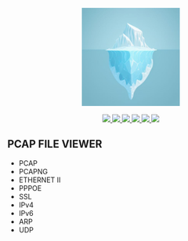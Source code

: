 <p align="center">
  <img src="assets/icon2.png" width="200px" alt="Logo">
</p>
<p align="center">
  <a href="/">
    <img src="https://img.shields.io/github/license/sankooc/vs-shark">
  </a>
  <a href="https://marketplace.visualstudio.com/items?itemName=sankooc.pcapviewer">
    <img src="https://img.shields.io/visual-studio-marketplace/d/sankooc.pcapviewer">
  </a>
  <a href="/">
    <img src="https://img.shields.io/github/languages/count/sankooc/vs-shark">
  </a>
  <a href="/">
    <img src="https://img.shields.io/visual-studio-marketplace/stars/sankooc.pcapviewer">
  </a>
  <a href="/">
    <img src="https://img.shields.io/npm/unpacked-size/nshark">
  </a>
  <a href="/">
    <img src="https://img.shields.io/github/stars/sankooc/vs-shark">
  </a>
</p>

## PCAP FILE VIEWER 

- PCAP
- PCAPNG
- ETHERNET II
- PPPOE
- SSL
- IPv4
- IPv6
- ARP
- UDP
